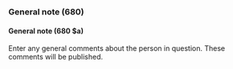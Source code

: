 ### General note (680)

#### General note (680 $a)
Enter any general comments about the person in question. These comments will be published.  
